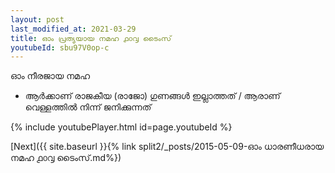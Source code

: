 ```yaml
---
layout: post
last_modified_at: 2021-03-29
title: ഓം പ്രത്യയായ നമഹ ൧൦൮ ടൈംസ്
youtubeId: sbu97V0op-c
---
```

 
 
 ഓം നീരജായ നമഹ 
 
 -  ആർക്കാണ് രാജകീയ (രാജോ) ഗുണങ്ങൾ ഇല്ലാത്തത് / ആരാണ് വെള്ളത്തിൽ നിന്ന് ജനിക്കുന്നത് 
 
  
 
  
 
 
 
 
 
 


{% include youtubePlayer.html id=page.youtubeId %}
 
[Next]({{ site.baseurl }}{% link  split2/_posts/2015-05-09-ഓം ധാരണീധരായ നമഹ ൧൦൮ ടൈംസ്.md%})
 
